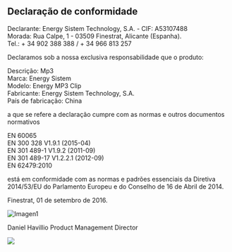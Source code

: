 ## Declaração de conformidade

Declarante: Energy Sistem Technology, S.A. - CIF: A53107488<br/>
Morada: Rua Calpe, 1 - 03509 Finestrat, Alicante (Espanha).<br/>
Tel.: + 34 902 388 388  / + 34 966 813 257<br/>

Declaramos sob a nossa exclusiva responsabilidade que o produto:

Descrição: Mp3 <br/>
Marca: Energy Sistem <br/>
Modelo: Energy MP3 Clip <br/>
Fabricante: Energy Sistem Technology, S.A. <br/>
País de fabricação:  China <br/>

a que se refere a declaração cumpre com as normas e outros documentos normativos

EN 60065<br/>
EN 300 328 V1.9.1 (2015-04)<br/>
EN 301 489-1 V1.9.2 (2011-09)<br/>
EN 301 489-17 V1.2.2.1 (2012-09)<br/>
EN 62479:2010<br/>


está em conformidade com as normas e padrões essenciais da Diretiva 2014/53/EU do Parlamento Europeu e do Conselho de 16 de Abril de 2014.

Finestrat, 01 de setembro de 2016.

![Imagen1](http://static.energysistem.com/images/manuals/42178/574c726744d98.jpg)

Daniel Havillio
Product Management Director

![](http://static.energysistem.com/images/manuals/39052/54887c2a4f567.jpg)
